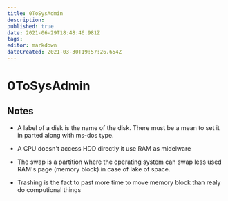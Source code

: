 ```yaml
---
title: 0ToSysAdmin
description: 
published: true
date: 2021-06-29T18:48:46.981Z
tags: 
editor: markdown
dateCreated: 2021-03-30T19:57:26.654Z
---
```


# 0ToSysAdmin
## Notes

* A label of a disk is the name of the disk. There must be a mean to set it in parted along with ms-dos type. 

* A CPU doesn't access HDD directly it use RAM as midelware

* The swap is a partition where the operating system can swap less used RAM's page (memory block) in case of lake of space.

* Trashing is the fact to past more time to move memory block than realy do computional things